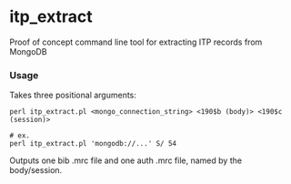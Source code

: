 # itp_extract
Proof of concept command line tool for extracting ITP records from MongoDB

### Usage

Takes three positional arguments:

```
perl itp_extract.pl <mongo_connection_string> <190$b (body)> <190$c (session)> 
```

```
# ex.
perl itp_extract.pl 'mongodb://...' S/ 54
```

Outputs one bib .mrc file and one auth .mrc file, named by the body/session.
